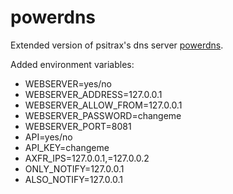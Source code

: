 # powerdns 
Extended version of psitrax's dns server [powerdns](https://hub.docker.com/r/psitrax/powerdns/). 

Added environment variables: 
* WEBSERVER=yes/no
* WEBSERVER_ADDRESS=127.0.0.1
* WEBSERVER_ALLOW_FROM=127.0.0.1
* WEBSERVER_PASSWORD=changeme
* WEBSERVER_PORT=8081
* API=yes/no
* API_KEY=changeme
* AXFR_IPS=127.0.0.1,=127.0.0.2
* ONLY_NOTIFY=127.0.0.1
* ALSO_NOTIFY=127.0.0.1
